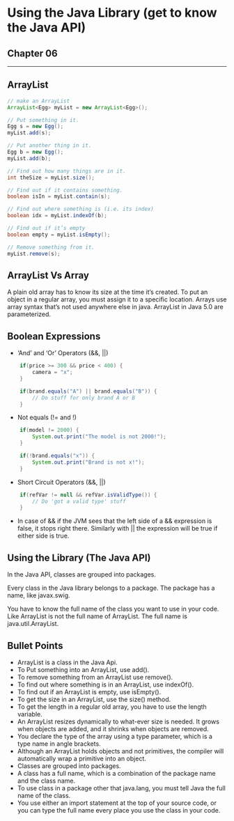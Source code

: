 # Using the Java Library (get to know the Java API)

## Chapter 06
----------------------------------------------------------------------------------------------------
## ArrayList

```Java
// make an ArrayList
ArrayList<Egg> myList = new ArrayList<Egg>();

// Put something in it.	
Egg s = new Egg();
myList.add(s);

// Put another thing in it.
Egg b = new Egg();
myList.add(b);

// Find out how many things are in it.
int theSize = myList.size();

// Find out if it contains something.
boolean isIn = myList.contain(s);

// Find out where something is (i.e. its index)
boolean idx = myList.indexOf(b);

// Find out if it’s empty
boolean empty = myList.isEmpty();

// Remove something from it.	
myList.remove(s);
```

## ArrayList Vs Array
A plain old array has to know its size at the time it’s created.
To put an object in a regular array, you must assign it to a specific location.
Arrays use array syntax that’s not used anywhere else in java.
ArrayList in Java 5.0 are parameterized.

## Boolean Expressions
* ‘And’ and ‘Or’ Operators (&&, ||)
```java
    if(price >= 300 && price < 400) {
        camera = "x";
    }

    if(brand.equals("A") || brand.equals("B")) {
        // Do stuff for only brand A or B
    }
```
* Not equals (!= and !)
``` java 
    if(model != 2000) {
        System.out.print("The model is not 2000!");
    }

    if(!brand.equals("x")) {
        System.out.print("Brand is not x!");
    }
```
* Short Circuit Operators (&&, ||)
``` java
    if(refVar != null && refVar.isValidType()) {
        // Do 'got a valid type' stuff
    }
```
* In case of && if the JVM sees that the left side of a && expression is false,
it stops right there. Similarly with || the expression will be true if either side is true. 

## Using the Library (The Java API)

In the Java API, classes are grouped into packages. 

Every class in the Java library belongs to a package. The package has a name, like javax.swig. 

You have to know the full name of the class you want to use in your code. Like ArrayList is not the full
name of ArrayList. The full name is java.util.ArrayList.


## Bullet Points
- ArrayList is a class in the Java Api.
- To Put something into an ArrayList, use add().
- To remove something from an ArrayList use remove().
- To find out where something is in an ArrayList, use indexOf().
- To find out if an ArrayList is empty, use isEmpty().
- To get the size in an ArrayList, use the size() method.
- To get the length in a regular old array, you have to use the length variable.
- An ArrayList resizes dynamically to what-ever size is needed. It grows when objects are added, and it shrinks when objects are removed.
- You declare the type of the array using a type parameter, which is a type name in angle brackets.
- Although an ArrayList holds objects and not primitives, the compiler will automatically wrap a primitive into an object.
- Classes are grouped into packages.
- A class has a full name, which is a combination of the package name and the class name.
- To use class in a package other that java.lang, you must tell Java the full name of the class.
- You use either an import statement at the top of your source code, or you can type the full name every place you use the class in your code.